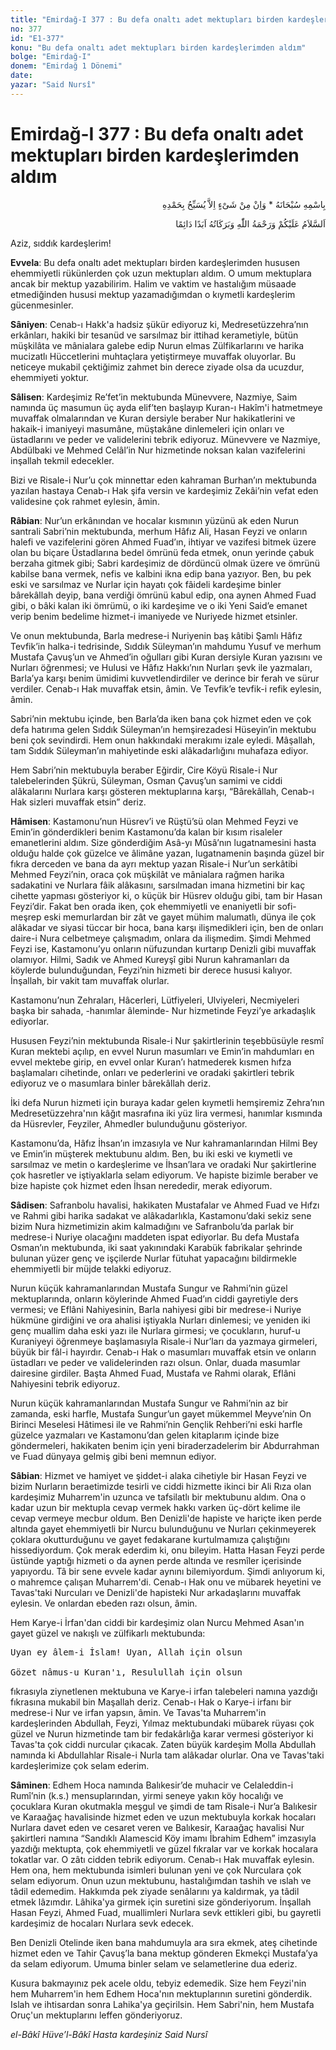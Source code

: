 ```yaml
---
title: "Emirdağ-I 377 : Bu defa onaltı adet mektupları birden kardeşlerimden aldım"
no: 377
id: "E1-377"
konu: "Bu defa onaltı adet mektupları birden kardeşlerimden aldım"
bolge: "Emirdağ-I"
donem: "Emirdağ 1 Dönemi"
date: 
yazar: "Said Nursî"
---
```


# Emirdağ-I 377 : Bu defa onaltı adet mektupları birden kardeşlerimden aldım

<p class="arabic" dir="rtl" title="Meal: “Subhân Allah’ın adıyla” * “Hiçbir şey yoktur ki O'nu hamd ile tesbih etmesin” [İsrâ 17:44]">بِاسْمِهِ سُبْحَانَهُ * وَاِنْ مِنْ شَىْءٍ اِلاَّ يُسَبِّحُ بِحَمْدِهِ</p>

<p class="arabic" dir="rtl" title="Meal: “Allah’ın selâmı, rahmeti ve bereketleri, ebedî ve dâimî olarak üzerinize olsun.”">اَلسَّلاَمُ عَلَيْكُمْ وَرَحْمَةُ اللّٰهِ وَبَرَكَاتُهُ اَبَدًا دَائِمًا</p>

Aziz, sıddık kardeşlerim!

**Evvela**: Bu defa onaltı adet mektupları birden kardeşlerimden hususen ehemmiyetli rükünlerden çok uzun mektupları aldım. O umum mektuplara ancak bir mektup yazabilirim. Halim ve vaktim ve hastalığım müsaade etmediğinden hususi mektup yazamadığımdan o kıymetli kardeşlerim gücenmesinler.

**Sâniyen**: Cenab-ı Hakk'a hadsiz şükür ediyoruz ki, Medresetüzzehra’nın erkânları, hakiki bir tesanüd ve sarsılmaz bir ittihad kerametiyle, bütün müşkilâta ve mânialara galebe edip Nurun elmas Zülfikarlarını ve harika mucizatlı Hüccetlerini muhtaçlara yetiştirmeye muvaffak oluyorlar. Bu neticeye mukabil çektiğimiz zahmet bin derece ziyade olsa da ucuzdur, ehemmiyeti yoktur.

**Sâlisen**: Kardeşimiz Re’fet’in mektubunda Münevvere, Nazmiye, Saim namında üç masumun üç ayda elif’ten başlayıp Kuran-ı Hakîm'i hatmetmeye muvaffak olmalarından ve Kuran dersiyle beraber Nur hakikatlerini ve hakaik-i imaniyeyi masumâne, müştakâne dinlemeleri için onları ve üstadlarını ve peder ve validelerini tebrik ediyoruz. Münevvere ve Nazmiye, Abdülbaki ve Mehmed Celâl’in Nur hizmetinde noksan kalan vazifelerini inşallah tekmil edecekler.

Bizi ve Risale-i Nur’u çok minnettar eden kahraman Burhan’ın mektubunda yazılan hastaya Cenab-ı Hak şifa versin ve kardeşimiz Zekâi’nin vefat eden validesine çok rahmet eylesin, âmin.

**Râbian**: Nur’un erkânından ve hocalar kısmının yüzünü ak eden Nurun santrali Sabri’nin mektubunda, merhum Hâfız Ali, Hasan Feyzi ve onların halefi ve vazifelerini gören Ahmed Fuad’ın, ihtiyar ve vazifesi bitmek üzere olan bu biçare Üstadlarına bedel ömrünü feda etmek, onun yerinde çabuk berzaha gitmek gibi; Sabri kardeşimiz de dördüncü olmak üzere ve ömrünü kabilse bana vermek, nefis ve kalbini ikna edip bana yazıyor. Ben, bu pek eski ve sarsılmaz ve Nurlar için hayatı çok fâideli kardeşime binler bârekâllah deyip, bana verdiği ömrünü kabul edip, ona aynen Ahmed Fuad gibi, o bâki kalan iki ömrümü, o iki kardeşime ve o iki Yeni Said’e emanet verip benim bedelime hizmet-i imaniyede ve Nuriyede hizmet etsinler.

Ve onun mektubunda, Barla medrese-i Nuriyenin baş kâtibi Şamlı Hâfız Tevfik’in halka-i tedrisinde, Sıddık Süleyman’ın mahdumu Yusuf ve merhum Mustafa Çavuş’un ve Ahmed’in oğulları gibi Kuran dersiyle Kuran yazısını ve Nurları öğrenmesi; ve Hulusi ve Hâfız Hakkı’nın Nurları şevk ile yazmaları, Barla’ya karşı benim ümidimi kuvvetlendirdiler ve derince bir ferah ve sürur verdiler. Cenab-ı Hak muvaffak etsin, âmin. Ve Tevfik’e tevfik-i refik eylesin, âmin.

Sabri’nin mektubu içinde, ben Barla’da iken bana çok hizmet eden ve çok defa hatırıma gelen Sıddık Süleyman’ın hemşirezadesi Hüseyin’in mektubu beni çok sevindirdi. Hem onun hakkındaki merakımı izale eyledi. Mâşallah, tam Sıddık Süleyman’ın mahiyetinde eski alâkadarlığını muhafaza ediyor.

Hem Sabri’nin mektubuyla beraber Eğirdir, Cire Köyü Risale-i Nur talebelerinden Şükrü, Süleyman, Osman Çavuş’un samimi ve ciddi alâkalarını Nurlara karşı gösteren mektuplarına karşı, “Bârekâllah, Cenab-ı Hak sizleri muvaffak etsin” deriz.

**Hâmisen**: Kastamonu’nun Hüsrev’i ve Rüştü’sü olan Mehmed Feyzi ve Emin’in gönderdikleri benim Kastamonu’da kalan bir kısım risaleler emanetlerini aldım. Size gönderdiğim Asâ-yı Mûsâ’nın lugatnamesini hasta olduğu halde çok güzelce ve âlimâne yazan, lugatnamenin başında güzel bir fıkra derceden ve bana da ayrı mektup yazan Risale-i Nur’un serkâtibi Mehmed Feyzi’nin, oraca çok müşkilât ve mânialara rağmen harika sadakatini ve Nurlara fâik alâkasını, sarsılmadan imana hizmetini bir kaç cihette yapması gösteriyor ki, o küçük bir Hüsrev olduğu gibi, tam bir Hasan Feyzi’dir. Fakat ben orada iken, çok ehemmiyetli ve enaniyetli bir sofi-meşrep eski memurlardan bir zât ve gayet mühim malumatlı, dünya ile çok alâkadar ve siyasi tüccar bir hoca, bana karşı ilişmedikleri için, ben de onları daire-i Nura celbetmeye çalışmadım, onlara da ilişmedim. Şimdi Mehmed Feyzi ise, Kastamonu’yu onların nüfuzundan kurtarıp Denizli gibi muvaffak olamıyor. Hilmi, Sadık ve Ahmed Kureyşî gibi Nurun kahramanları da köylerde bulunduğundan, Feyzi’nin hizmeti bir derece hususi kalıyor. İnşallah, bir vakit tam muvaffak olurlar.

Kastamonu’nun Zehraları, Hâcerleri, Lütfiyeleri, Ulviyeleri, Necmiyeleri başka bir sahada, -hanımlar âleminde- Nur hizmetinde Feyzi’ye arkadaşlık ediyorlar.

Hususen Feyzi’nin mektubunda Risale-i Nur şakirtlerinin teşebbüsüyle resmî Kuran mektebi açılıp, en evvel Nurun masumları ve Emin’in mahdumları en evvel mektebe girip, en evvel onlar Kuran’ı hatmederek kısmen hıfza başlamaları cihetinde, onları ve pederlerini ve oradaki şakirtleri tebrik ediyoruz ve o masumlara binler bârekâllah deriz.

İki defa Nurun hizmeti için buraya kadar gelen kıymetli hemşiremiz Zehra’nın Medresetüzzehra'nın kâğıt masrafına iki yüz lira vermesi, hanımlar kısmında da Hüsrevler, Feyziler, Ahmedler bulunduğunu gösteriyor.

Kastamonu’da, Hâfız İhsan’ın imzasıyla ve Nur kahramanlarından Hilmi Bey ve Emin’in müşterek mektubunu aldım. Ben, bu iki eski ve kıymetli ve sarsılmaz ve metin o kardeşlerime ve İhsan’lara ve oradaki Nur şakirtlerine çok hasretler ve iştiyaklarla selam ediyorum. Ve hapiste bizimle beraber ve bize hapiste çok hizmet eden İhsan nerededir, merak ediyorum.

**Sâdisen**: Safranbolu havalisi, hakikaten Mustafalar ve Ahmed Fuad ve Hıfzı ve Rahmi gibi harika sadakat ve alâkadarlıkla, Kastamonu’daki sekiz sene bizim Nura hizmetimizin akim kalmadığını ve Safranbolu’da parlak bir medrese-i Nuriye olacağını maddeten ispat ediyorlar. Bu defa Mustafa Osman’ın mektubunda, iki saat yakınındaki Karabük fabrikalar şehrinde bulunan yüzer genç ve işçilerde Nurlar fütuhat yapacağını bildirmekle ehemmiyetli bir müjde telakki ediyoruz.

Nurun küçük kahramanlarından Mustafa Sungur ve Rahmi’nin güzel mektuplarında, onların köylerinde Ahmed Fuad’ın ciddi gayretiyle ders vermesi; ve Eflâni Nahiyesinin, Barla nahiyesi gibi bir medrese-i Nuriye hükmüne girdiğini ve ora ahalisi iştiyakla Nurları dinlemesi; ve yeniden iki genç muallim daha eski yazı ile Nurlara girmesi; ve çocukların, huruf-u Kuraniyeyi öğrenmeye başlamasıyla Risale-i Nur’ları da yazmaya girmeleri, büyük bir fâl-i hayırdır. Cenab-ı Hak o masumları muvaffak etsin ve onların üstadları ve peder ve validelerinden razı olsun. Onlar, duada masumlar dairesine girdiler. Başta Ahmed Fuad, Mustafa ve Rahmi olarak, Eflâni Nahiyesini tebrik ediyoruz.

Nurun küçük kahramanlarından Mustafa Sungur ve Rahmi’nin az bir zamanda, eski harfle, Mustafa Sungur’un gayet mükemmel Meyve’nin On Birinci Meselesi Hâtimesi ile ve Rahmi’nin Gençlik Rehberi’ni eski harfle güzelce yazmaları ve Kastamonu’dan gelen kitaplarım içinde bize göndermeleri, hakikaten benim için yeni biraderzadelerim bir Abdurrahman ve Fuad dünyaya gelmiş gibi beni memnun ediyor.

**Sâbian**: Hizmet ve hamiyet ve şiddet-i alaka cihetiyle bir Hasan Feyzi ve bizim Nurların beraetimizde tesirli ve ciddi hizmette ikinci bir Ali Rıza olan kardeşimiz Muharrem'in uzunca ve tafsilatlı bir mektubunu aldım. Ona o kadar uzun bir mektupla cevap vermek hakkı varken üç-dört kelime ile cevap vermeye mecbur oldum. Ben Denizli'de hapiste ve hariçte iken perde altında gayet ehemmiyetli bir Nurcu bulunduğunu ve Nurları çekinmeyerek çoklara okutturduğunu ve gayet fedakarane kurtulmamıza çalıştığını hissediyordum. Çok merak ederdim ki, onu bileyim. Hatta Hasan Feyzi perde üstünde yaptığı hizmeti o da aynen perde altında ve resmîler içerisinde yapıyordu. Tâ bir sene evvele kadar aynını bilemiyordum. Şimdi anlıyorum ki, o mahremce çalışan Muharrem'di. Cenab-ı Hak onu ve mübarek heyetini ve Tavas'taki Nurcuları ve Denizli'de hapisteki Nur arkadaşlarını muvaffak eylesin. Ve onlardan ebeden razı olsun, âmin.

Hem Karye-i İrfan'dan ciddi bir kardeşimiz olan Nurcu Mehmed Asan'ın gayet güzel ve nakışlı ve zülfikarlı mektubunda:

<pre>
Uyan ey âlem-i İslam! Uyan, Allah için olsun
 
Gözet nâmus-u Kuran'ı, Resulullah için olsun
</pre>

fıkrasıyla ziynetlenen mektubuna ve Karye-i irfan talebeleri namına yazdığı fıkrasına mukabil bin Maşallah deriz. Cenab-ı Hak o Karye-i irfanı bir medrese-i Nur ve irfan yapsın, âmin. Ve Tavas'ta Muharrem'in kardeşlerinden Abdullah, Feyzi, Yılmaz mektubundaki mübarek rüyası çok güzel ve Nurun hizmetinde tam bir fedakârlığa karar vermesi gösteriyor ki Tavas'ta çok ciddi nurcular çıkacak. Zaten büyük kardeşim Molla Abdullah namında ki Abdullahlar Risale-i Nurla tam alâkadar olurlar. Ona ve Tavas'taki kardeşlerimize çok selam ederim.

**Sâminen**: Edhem Hoca namında Balıkesir’de muhacir ve Celaleddin-i Rumî’nin (k.s.) mensuplarından, yirmi seneye yakın köy hocalığı ve çocuklara Kuran okutmakla meşgul ve şimdi de tam Risale-i Nur’a Balıkesir ve Karaağaç havalisinde hizmet eden ve uzun mektubuyla korkak hocaları Nurlara davet eden ve cesaret veren ve Balıkesir, Karaağaç havalisi Nur şakirtleri namına “Sandıklı Alamescid Köy imamı İbrahim Edhem” imzasıyla yazdığı mektupta, çok ehemmiyetli ve güzel fıkralar var ve korkak hocalara tokatlar var. O zâtı cidden tebrik ediyorum. Cenab-ı Hak muvaffak eylesin. Hem ona, hem mektubunda isimleri bulunan yeni ve çok Nurculara çok selam ediyorum. Onun uzun mektubunu, hastalığımdan tashih ve ıslah ve tâdil edemedim. Hakkımda pek ziyade senâlarını ya kaldırmak, ya tâdil etmek lâzımdır. Lâhika'ya girmek için suretini size gönderiyorum. İnşallah Hasan Feyzi, Ahmed Fuad, muallimleri Nurlara sevk ettikleri gibi, bu gayretli kardeşimiz de hocaları Nurlara sevk edecek.

Ben Denizli Otelinde iken bana mahdumuyla ara sıra ekmek, ateş cihetinde hizmet eden ve Tahir Çavuş’la bana mektup gönderen Ekmekçi Mustafa’ya da selam ediyorum. Umuma binler selam ve selametlerine dua ederiz.

Kusura bakmayınız pek acele oldu, tebyiz edemedik. Size hem Feyzi'nin hem Muharrem'in hem Edhem Hoca'nın mektuplarının suretini gönderdik. Islah ve ihtisardan sonra Lahika'ya geçirilsin. Hem Sabri'nin, hem Mustafa Oruç'un mektuplarını leffen gönderiyoruz.

*el-Bâkî Hüve’l-Bâkî*
*Hasta kardeşiniz*
*Said Nursî*
